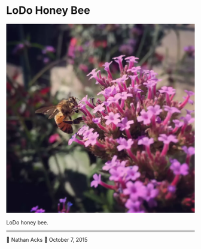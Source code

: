 # LoDo Honey Bee

![A cluster of purple flowers with a honey bee hanging on one side](assets/07c5f9abc924594d82abaa83e5e8ca95.webp)

LoDo honey bee.

- - - -

👤 Nathan Acks
📅 October 7, 2015

